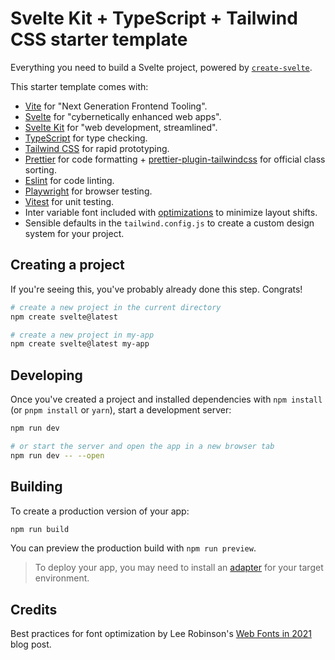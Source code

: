 # Svelte Kit + TypeScript + Tailwind CSS starter template

Everything you need to build a Svelte project, powered by [`create-svelte`](https://github.com/sveltejs/kit/tree/master/packages/create-svelte).

This starter template comes with:

- [Vite](https://vitejs.dev) for "Next Generation Frontend Tooling".
- [Svelte](https://svelte.dev) for "cybernetically enhanced web apps".
- [Svelte Kit](https://kit.svelte.dev) for "web development, streamlined".
- [TypeScript](https://www.typescriptlang.org) for type checking.
- [Tailwind CSS](https://tailwindcss.com) for rapid prototyping.
- [Prettier](https://prettier.io) for code formatting + [prettier-plugin-tailwindcss](https://github.com/tailwindlabs/prettier-plugin-tailwindcss) for official class sorting.
- [Eslint](https://eslint.org) for code linting.
- [Playwright](https://playwright.dev) for browser testing.
- [Vitest](https://vitest.dev/) for unit testing.
- Inter variable font included with [optimizations](https://leerob.io/blog/fonts) to minimize layout shifts.
- Sensible defaults in the `tailwind.config.js` to create a custom design system for your project.

## Creating a project

If you're seeing this, you've probably already done this step. Congrats!

```bash
# create a new project in the current directory
npm create svelte@latest

# create a new project in my-app
npm create svelte@latest my-app
```

## Developing

Once you've created a project and installed dependencies with `npm install` (or `pnpm install` or `yarn`), start a development server:

```bash
npm run dev

# or start the server and open the app in a new browser tab
npm run dev -- --open
```

## Building

To create a production version of your app:

```bash
npm run build
```

You can preview the production build with `npm run preview`.

> To deploy your app, you may need to install an [adapter](https://kit.svelte.dev/docs/adapters) for your target environment.

## Credits

Best practices for font optimization by Lee Robinson's [Web Fonts in 2021](https://leerob.io/blog/fonts) blog post.

